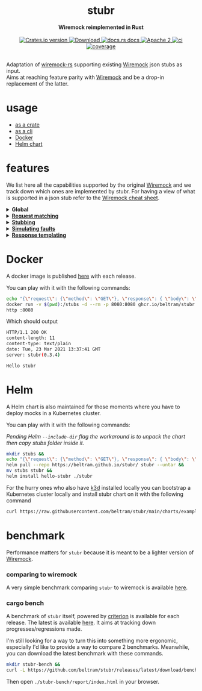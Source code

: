<h1 align="center">stubr</h1>
<div align="center">
 <strong>
   Wiremock reimplemented in Rust
 </strong>
</div>
<br />
<div align="center">
  <!-- Crates version -->
  <a href="https://crates.io/crates/stubr">
    <img src="https://img.shields.io/crates/v/stubr.svg?style=flat-square"
    alt="Crates.io version" />
  </a>
  <!-- Downloads -->
  <a href="https://crates.io/crates/stubr">
    <img src="https://img.shields.io/crates/d/stubr.svg?style=flat-square"
      alt="Download" />
  </a>
  <!-- docs.rs docs -->
  <a href="https://docs.rs/stubr">
    <img src="https://img.shields.io/badge/docs-latest-blue.svg?style=flat-square"
      alt="docs.rs docs" />
  </a>
  <!-- license -->
  <a href="LICENSE">
    <img src="https://img.shields.io/badge/license-Apache_2-blue.svg?style=flat-square"
      alt="Apache 2" />
  </a>
  <!-- CI status -->
  <a href="https://github.com/beltram/stubr/actions">
    <img src="https://github.com/beltram/stubr/workflows/ci/badge.svg?style=flat-square"
      alt="ci" />
  </a>
  <!-- Code coverage -->
  <a href="https://coveralls.io/github/beltram/stubr?branch=main">
    <img src="https://coveralls.io/repos/github/beltram/stubr/badge.svg?branch=main" alt="coverage" />
  </a>
</div>
<br/>

Adaptation of [wiremock-rs](https://github.com/LukeMathWalker/wiremock-rs) supporting existing
[Wiremock](https://github.com/tomakehurst/wiremock) json stubs as input.  
Aims at reaching feature parity with [Wiremock](https://github.com/tomakehurst/wiremock) and be a drop-in replacement of
the latter.

# usage

* [as a crate](lib/README.md)
* [as a cli](cli/README.md)
* [Docker](#Docker)
* [Helm chart](#Helm)

# features

We list here all the capabilities supported by the original [Wiremock](https://github.com/tomakehurst/wiremock) and we
track down which ones are implemented by stubr. For having a view of what is supported in a json stub refer to the
[Wiremock cheat sheet](https://github.com/beltram/stubr/tree/main/lib#wiremock-cheat-sheet).

<details>
<summary><b>Global</b></summary>

* [ ] anything related to xml
* [x] start server oncustom port

</details>

<details>
<summary><b><a href="http://wiremock.org/docs/request-matching/"> Request matching</a></b></summary>

* [x] body
  * [x] `equalToJson`
  * [x] `matchesJsonPath`
  * [x] `binaryEqualTo`
* [x] method (GET, POST, ANY etc...)
* [x] url
    * [x] `url`
    * [x] `urlPath`
    * [x] `urlPathPattern`
    * [x] `urlPattern`
* [x] headers
    * [x] `equalTo`
    * [x] `contains`
    * [x] `matches`
    * [x] `caseInsensitive`
    * [x] `absent`
    * [ ] multivalued
* [x] query parameters
    * [x] `equalTo`
    * [x] `contains`
    * [x] `matches`
    * [x] `caseInsensitive`
    * [x] `absent`

</details>

<details>
<summary><b><a href="http://wiremock.org/docs/stubbing/"> Stubbing</a></b></summary>

* [x] `status`
* [x] `headers`
* [x] `bodyFileName`
* [x] `jsonBody`
* [x] `body`

</details>

<details>
<summary><b><a href="http://wiremock.org/docs/simulating-faults/"> Simulating faults</a></b></summary>

* [x] `fixedDelayMilliseconds`
* [x] global delay
* [ ] random delay

</details>

<details>
<summary><b><a href="http://wiremock.org/docs/response-templating/"> Response templating</a></b></summary>

* [x] `{{request.url}}`
* [x] `{{request.path}}`
* [x] `{{request.pathSegments.[<n>]}}`
* [x] `{{request.query.<key>}}`
* [x] `{{request.query.<key>.[<n>]}}`
* [x] `{{request.method}}`
* [ ] `{{request.host}}`
* [ ] `{{request.scheme}}`
* [ ] `{{request.baseUrl}}`
* [x] `{{request.headers.<key>}}`
* [x] `{{request.headers.<key>.[<n>]}}`
* [ ] `{{request.cookies.<key>}}`
* [ ] `{{request.cookies.<key>.[<n>]}}`
* [x] `{{request.body}}`
* [ ] Handlebars helpers
* [ ] Number and assignment helpers
* [ ] XPath helpers
* [x] jsonPath helper
* [ ] date and time helpers
* [ ] Random value helper
* [ ] Pick random helper
* [ ] String trim helper
* [ ] Base64 helper
* [ ] URL encoding helper
* [ ] Form helper
* [ ] Regular expression extract helper
* [ ] Size helper
* [ ] Hostname helper
* [ ] System property helper

</details>

# Docker

A docker image is published [here](https://github.com/users/beltram/packages/container/package/stubr) with each release.  

You can play with it with the following commands:

```bash
echo "{\"request\": {\"method\": \"GET\"}, \"response\": { \"body\": \"Hello stubr\" }}" > hello.json &&
docker run -v $(pwd):/stubs -d --rm -p 8080:8080 ghcr.io/beltram/stubr:latest /stubs -p 8080 &&
http :8080
```

Which should output

```bash
HTTP/1.1 200 OK
content-length: 11
content-type: text/plain
date: Tue, 23 Mar 2021 13:37:41 GMT
server: stubr(0.3.4)

Hello stubr
```

# Helm

A Helm chart is also maintained for those moments where you have to deploy mocks in a Kubernetes cluster.

You can play with it with the following commands:

*Pending Helm `--include-dir` flag the workaround is to unpack the chart then copy stubs folder inside it.*

```bash
mkdir stubs &&
echo "{\"request\": {\"method\": \"GET\"}, \"response\": { \"body\": \"Hello stubr\" }}" > stubs/hello.json &&
helm pull --repo https://beltram.github.io/stubr/ stubr --untar &&
mv stubs stubr &&
helm install hello-stubr ./stubr
```

For the hurry ones who also have [k3d](https://k3d.io/) installed locally you can bootstrap a Kubernetes cluster
locally and install stubr chart on it with the following command
```bash
curl https://raw.githubusercontent.com/beltram/stubr/main/charts/example/run.sh | sh
```

# benchmark

Performance matters for `stubr` because it is meant to be a lighter version of [Wiremock](https://github.com/tomakehurst/wiremock).

### comparing to wiremock

A very simple benchmark comparing `stubr` to wiremock is
available [here](https://github.com/beltram/stubr/blob/main/bench/report.md).  

### cargo bench

A benchmark of `stubr` itself, powered by [criterion](https://crates.io/crates/criterion) is available for each release.
The latest is available [here](https://github.com/beltram/stubr/releases/latest/download/bench.tar.gz).
It aims at tracking down progresses/regressions made.  

I'm still looking for a way to turn this into something more ergonomic, especially I'd like to provide a way to compare
2 benchmarks. Meanwhile, you can download the latest benchmark with these commands.

```bash
mkdir stubr-bench &&
curl -L https://github.com/beltram/stubr/releases/latest/download/bench.tar.gz | tar xz - -C stubr-bench
```

Then open `./stubr-bench/report/index.html` in your browser.